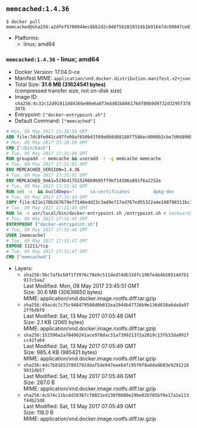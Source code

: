 ## `memcached:1.4.36`

```console
$ docker pull memcached@sha256:a2dfef5700944ec8bb2d2c0d6f5b2819324b1b91647dc09847ce81e7a91e3fe4
```

-	Platforms:
	-	linux; amd64

### `memcached:1.4.36` - linux; amd64

-	Docker Version: 17.04.0-ce
-	Manifest MIME: `application/vnd.docker.distribution.manifest.v2+json`
-	Total Size: **31.6 MB (31624541 bytes)**  
	(compressed transfer size, not on-disk size)
-	Image ID: `sha256:6c32c12d91011dd4366e90e6a8f3ebd02b866176df80b9d9732d3295f378307b`
-	Entrypoint: `["docker-entrypoint.sh"]`
-	Default Command: `["memcached"]`

```dockerfile
# Mon, 08 May 2017 23:28:58 GMT
ADD file:7dc8fe041ca97fe00af650b41599e0b8d68188f7586ec0009b2cbe7d66896ba8 in / 
# Mon, 08 May 2017 23:28:59 GMT
CMD ["/bin/bash"]
# Tue, 09 May 2017 17:31:00 GMT
RUN groupadd -r memcache && useradd -r -g memcache memcache
# Tue, 09 May 2017 17:31:01 GMT
ENV MEMCACHED_VERSION=1.4.36
# Tue, 09 May 2017 17:31:01 GMT
ENV MEMCACHED_SHA1=519b417515206b0b95ff9bf14106a891f6a2252e
# Tue, 09 May 2017 17:31:42 GMT
RUN set -x 	&& buildDeps=' 		ca-certificates 		dpkg-dev 		gcc 		libc6-dev 		libevent-dev 		libsasl2-dev 		make 		perl 		wget 	' 	&& apt-get update && apt-get install -y $buildDeps --no-install-recommends 	&& rm -rf /var/lib/apt/lists/* 	&& wget -O memcached.tar.gz "https://memcached.org/files/memcached-$MEMCACHED_VERSION.tar.gz" 	&& echo "$MEMCACHED_SHA1  memcached.tar.gz" | sha1sum -c - 	&& mkdir -p /usr/src/memcached 	&& tar -xzf memcached.tar.gz -C /usr/src/memcached --strip-components=1 	&& rm memcached.tar.gz 	&& cd /usr/src/memcached 	&& ./configure 		--build="$(dpkg-architecture --query DEB_BUILD_GNU_TYPE)" 		--enable-sasl 	&& make -j "$(nproc)" 	&& make install 	&& cd / && rm -rf /usr/src/memcached 	&& apt-mark manual 		libevent-2.0-5 		libsasl2-2 	&& apt-get purge -y --auto-remove $buildDeps 	&& memcached -V
# Tue, 09 May 2017 17:31:43 GMT
COPY file:621e178b267679ef7140edd23c3ad9e717ed767ed55322a4e198798311bc1d36 in /usr/local/bin/ 
# Tue, 09 May 2017 17:31:45 GMT
RUN ln -s usr/local/bin/docker-entrypoint.sh /entrypoint.sh # backwards compat
# Tue, 09 May 2017 17:31:45 GMT
ENTRYPOINT ["docker-entrypoint.sh"]
# Tue, 09 May 2017 17:31:46 GMT
USER [memcache]
# Tue, 09 May 2017 17:31:47 GMT
EXPOSE 11211/tcp
# Tue, 09 May 2017 17:31:47 GMT
CMD ["memcached"]
```

-	Layers:
	-	`sha256:56c7afbcb0f1f3976c78e9c511ded74db33dfc196fe4b4b56914d7b1917c5aa2`  
		Last Modified: Mon, 08 May 2017 23:45:51 GMT  
		Size: 30.6 MB (30636650 bytes)  
		MIME: application/vnd.docker.image.rootfs.diff.tar.gzip
	-	`sha256:49acdc7c75c948479508d0b032ea2944b47726b9e136d038a6dada972ff6d6f0`  
		Last Modified: Sat, 13 May 2017 07:05:48 GMT  
		Size: 2.1 KB (2065 bytes)  
		MIME: application/vnd.docker.image.rootfs.diff.tar.gzip
	-	`sha256:152590a2a70490241ace978dac31a7399213f2a2019c13fb33da091fcc42fa64`  
		Last Modified: Sat, 13 May 2017 07:05:49 GMT  
		Size: 985.4 KB (985421 bytes)  
		MIME: application/vnd.docker.image.rootfs.diff.tar.gzip
	-	`sha256:4dc7b816537893792ddaf5de947eee84fc95f0f8a6da9b83e929121698314b57`  
		Last Modified: Sat, 13 May 2017 07:05:48 GMT  
		Size: 287.0 B  
		MIME: application/vnd.docker.image.rootfs.diff.tar.gzip
	-	`sha256:4cb74c11bcdd30387cf8021ed130f0880e29be026f05bf0e17a1e113f44b21d8`  
		Last Modified: Sat, 13 May 2017 07:05:49 GMT  
		Size: 118.0 B  
		MIME: application/vnd.docker.image.rootfs.diff.tar.gzip
